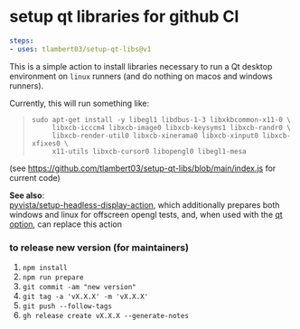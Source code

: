 # setup qt libraries for github CI

```yaml
steps:
- uses: tlambert03/setup-qt-libs@v1
```

This is a simple action to install libraries necessary to run a Qt desktop environment on
`linux` runners (and do nothing on macos and windows runners).

Currently, this will run something like:

> ```
> sudo apt-get install -y libegl1 libdbus-1-3 libxkbcommon-x11-0 \
>      libxcb-icccm4 libxcb-image0 libxcb-keysyms1 libxcb-randr0 \
>      libxcb-render-util0 libxcb-xinerama0 libxcb-xinput0 libxcb-xfixes0 \
>      x11-utils libxcb-cursor0 libopengl0 libegl1-mesa
> ```

(see <https://github.com/tlambert03/setup-qt-libs/blob/main/index.js> for current code)

**See also**:  
[pyvista/setup-headless-display-action](https://github.com/pyvista/setup-headless-display-action),
which additionally prepares both windows and linux for offscreen opengl tests,
and, when used with the [qt option]([pyvista/setup-headless-display-action](https://github.com/pyvista/setup-headless-display-action#options)),
can replace this action

### to release new version (for maintainers)

1. `npm install`
2. `npm run prepare`
3. `git commit -am "new version"`
4. `git tag -a 'vX.X.X' -m 'vX.X.X'`
5. `git push --follow-tags`
6. `gh release create vX.X.X --generate-notes`
